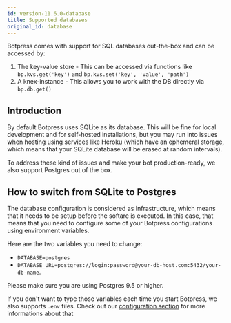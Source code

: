 ```yaml
---
id: version-11.6.0-database
title: Supported databases
original_id: database
---
```


Botpress comes with support for SQL databases out-the-box and can be accessed by:

1. The key-value store - This can be accessed via functions like `bp.kvs.get('key')` and `bp.kvs.set('key', 'value', 'path')`
2. A knex-instance - This allows you to work with the DB directly via `bp.db.get()`

## Introduction

By default Botpress uses SQLite as its database. This will be fine for local development and for self-hosted installations, but you may run into issues when hosting using services like Heroku (which have an ephemeral storage, which means that your SQLite database will be erased at random intervals).

To address these kind of issues and make your bot production-ready, we also support Postgres out of the box.

## How to switch from SQLite to Postgres

The database configuration is considered as Infrastructure, which means that it needs to be setup before the softare is executed.
In this case, that means that you need to configure some of your Botpress configurations using environment variables.

Here are the two variables you need to change:

- `DATABASE=postgres`
- `DATABASE_URL=postgres://login:password@your-db-host.com:5432/your-db-name`.

Please make sure you are using Postgres 9.5 or higher.

If you don't want to type those variables each time you start Botpress, we also supports `.env` files. Check out our [configuration section](../manage/configuration) for more informations about that
